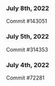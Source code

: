 ### July 8th, 2022

Commit #143051

### July 5th, 2022

Commit #314353


### July 4th, 2022

Commit #72281
